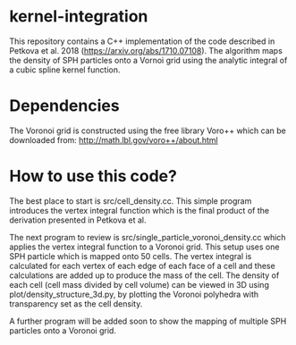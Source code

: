 # kernel-integration
This repository contains a C++ implementation of the code described in Petkova et al. 2018 (https://arxiv.org/abs/1710.07108).
The algorithm maps the density of SPH particles onto a Vornoi grid using the analytic integral of a cubic spline kernel function.
# Dependencies
The Voronoi grid is constructed using the free library Voro++ which can be downloaded from: http://math.lbl.gov/voro++/about.html
# How to use this code?
The best place to start is src/cell_density.cc. This simple program introduces the vertex integral function which is the final product of the derivation presented in Petkova et al.

The next program to review is src/single_particle_voronoi_density.cc which applies the vertex integral function to a Voronoi grid. This setup uses one SPH particle which is mapped onto 50 cells. The vertex integral is calculated for each vertex of each edge of each face of a cell and these calculations are added up to produce the mass of the cell. The density of each cell (cell mass divided by cell volume) can be viewed in 3D using plot/density_structure_3d.py, by plotting the Voronoi polyhedra with transparency set as the cell density.

A further program will be added soon to show the mapping of multiple SPH particles onto a Voronoi grid.

